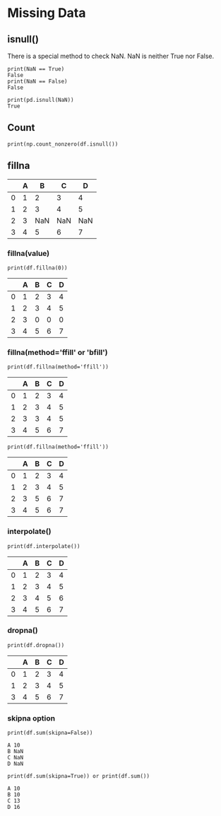 # Missing Data 

## isnull()

There is a special method to check NaN.
NaN is neither True nor False.
```
print(NaN == True)
False
print(NaN == False)
False

print(pd.isnull(NaN))
True
```

## Count

```
print(np.count_nonzero(df.isnull())
```

## fillna

||A  |B  |C  |D  |
|------|---|---|---|---|
|0     |1 |2 |3 |4 |
|1     |2 |3 |4 |5 |
|2     |3 |NaN |NaN |NaN |
|3     |4 |5 |6 |7 |

### fillna(value)

```
print(df.fillna(0))
```

||A  |B  |C  |D  |
|------|---|---|---|---|
|0     |1 |2 |3 |4 |
|1     |2 |3 |4 |5 |
|2     |3 |0 |0 |0 |
|3     |4 |5 |6 |7 |

### fillna(method='ffill' or 'bfill')

```
print(df.fillna(method='ffill'))
```

||A  |B  |C  |D  |
|------|---|---|---|---|
|0     |1 |2 |3 |4 |
|1     |2 |3 |4 |5 |
|2     |3 |3 |4 |5 |
|3     |4 |5 |6 |7 |

```
print(df.fillna(method='ffill'))
```

||A  |B  |C  |D  |
|------|---|---|---|---|
|0     |1 |2 |3 |4 |
|1     |2 |3 |4 |5 |
|2     |3 |5 |6 |7 |
|3     |4 |5 |6 |7 |

### interpolate()

```
print(df.interpolate())
```

||A  |B  |C  |D  |
|------|---|---|---|---|
|0     |1 |2 |3 |4 |
|1     |2 |3 |4 |5 |
|2     |3 |4 |5 |6 |
|3     |4 |5 |6 |7 |


### dropna()

```
print(df.dropna())
```

||A  |B  |C  |D  |
|------|---|---|---|---|
|0     |1 |2 |3 |4 |
|1     |2 |3 |4 |5 |
|3     |4 |5 |6 |7 |

### skipna option

```
print(df.sum(skipna=False))

A 10
B NaN
C NaN
D NaN
```

```
print(df.sum(skipna=True)) or print(df.sum())

A 10
B 10
C 13
D 16
```


